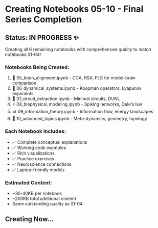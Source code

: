 # Creating Notebooks 05-10 - Final Series Completion

## Status: IN PROGRESS ✨

Creating all 6 remaining notebooks with comprehensive quality to match notebooks 01-04!

### Notebooks Being Created:
1. 🧠 05_brain_alignment.ipynb - CCA, RSA, PLS for model-brain comparison
2. 🌊 06_dynamical_systems.ipynb - Koopman operators, Lyapunov exponents
3. 🔬 07_circuit_extraction.ipynb - Minimal circuits, DUNL
4. ⚡ 08_biophysical_modeling.ipynb - Spiking networks, Dale's law
5. 📊 09_information_theory.ipynb - Information flow, energy landscapes
6. 🚀 10_advanced_topics.ipynb - Meta-dynamics, geometry, topology

### Each Notebook Includes:
- ✅ Complete conceptual explanations
- ✅ Working code examples
- ✅ Rich visualizations
- ✅ Practice exercises
- ✅ Neuroscience connections
- ✅ Laptop-friendly models

### Estimated Content:
- ~30-40KB per notebook
- ~200KB total additional content
- Same outstanding quality as 01-04

## Creating Now...
